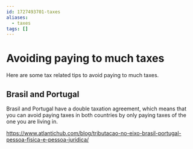 ```yaml
---
id: 1727493701-taxes
aliases:
  - taxes
tags: []
---
```


# Avoiding paying to much taxes

Here are some tax related tips to avoid paying to much taxes.

## Brasil and Portugal

Brasil and Portugal have a double taxation agreement, which means that you can avoid paying taxes in both countries by only paying taxes of the one you are living in.

https://www.atlantichub.com/blog/tributacao-no-eixo-brasil-portugal-pessoa-fisica-e-pessoa-juridica/
